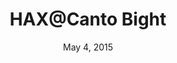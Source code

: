 ---
title: "HAX@Canto Bight"
date: May 4, 2015
location: Canto Bight, Cantonica
cover: "/assets/images/cms_uploads/grapes.jpg"
website_url:
---